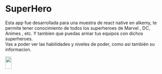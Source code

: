 # SuperHero

<p>Esta app fue desarrollada para una muestra de react native en alkemy, te permite tener conocimiento de todos los superheroes de Marvel , DC, Animes , etc. Y tambien que puedas armar tus equipos con dichos superheroes.
<br/>Vas a poder ver las habilidades y niveles de poder, como asi también su informacion.</p>

<div style={{widht:100%; display:flex; align-items:"center"; justify-content:"center";}}>
<img src="https://imgur.com/Gg9Ejio.gif" width="20%" height="10%" style={{margin:50%}} />
 </div>
